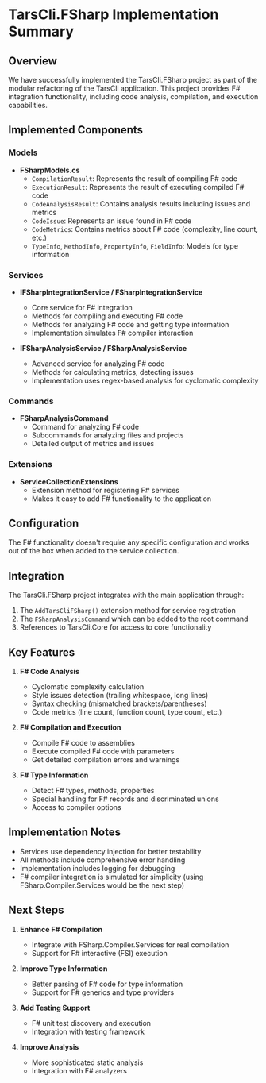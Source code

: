 # TarsCli.FSharp Implementation Summary

## Overview

We have successfully implemented the TarsCli.FSharp project as part of the modular refactoring of the TarsCli application. This project provides F# integration functionality, including code analysis, compilation, and execution capabilities.

## Implemented Components

### Models

- **FSharpModels.cs**
  - `CompilationResult`: Represents the result of compiling F# code
  - `ExecutionResult`: Represents the result of executing compiled F# code
  - `CodeAnalysisResult`: Contains analysis results including issues and metrics
  - `CodeIssue`: Represents an issue found in F# code
  - `CodeMetrics`: Contains metrics about F# code (complexity, line count, etc.)
  - `TypeInfo`, `MethodInfo`, `PropertyInfo`, `FieldInfo`: Models for type information

### Services

- **IFSharpIntegrationService / FSharpIntegrationService**
  - Core service for F# integration
  - Methods for compiling and executing F# code
  - Methods for analyzing F# code and getting type information
  - Implementation simulates F# compiler interaction

- **IFSharpAnalysisService / FSharpAnalysisService**
  - Advanced service for analyzing F# code
  - Methods for calculating metrics, detecting issues
  - Implementation uses regex-based analysis for cyclomatic complexity

### Commands

- **FSharpAnalysisCommand**
  - Command for analyzing F# code
  - Subcommands for analyzing files and projects
  - Detailed output of metrics and issues

### Extensions

- **ServiceCollectionExtensions**
  - Extension method for registering F# services
  - Makes it easy to add F# functionality to the application

## Configuration

The F# functionality doesn't require any specific configuration and works out of the box when added to the service collection.

## Integration

The TarsCli.FSharp project integrates with the main application through:

1. The `AddTarsCliFSharp()` extension method for service registration
2. The `FSharpAnalysisCommand` which can be added to the root command
3. References to TarsCli.Core for access to core functionality

## Key Features

1. **F# Code Analysis**
   - Cyclomatic complexity calculation
   - Style issues detection (trailing whitespace, long lines)
   - Syntax checking (mismatched brackets/parentheses)
   - Code metrics (line count, function count, type count, etc.)

2. **F# Compilation and Execution**
   - Compile F# code to assemblies
   - Execute compiled F# code with parameters
   - Get detailed compilation errors and warnings

3. **F# Type Information**
   - Detect F# types, methods, properties
   - Special handling for F# records and discriminated unions
   - Access to compiler options

## Implementation Notes

- Services use dependency injection for better testability
- All methods include comprehensive error handling
- Implementation includes logging for debugging
- F# compiler integration is simulated for simplicity (using FSharp.Compiler.Services would be the next step)

## Next Steps

1. **Enhance F# Compilation**
   - Integrate with FSharp.Compiler.Services for real compilation
   - Support for F# interactive (FSI) execution

2. **Improve Type Information**
   - Better parsing of F# code for type information
   - Support for F# generics and type providers

3. **Add Testing Support**
   - F# unit test discovery and execution
   - Integration with testing framework

4. **Improve Analysis**
   - More sophisticated static analysis
   - Integration with F# analyzers